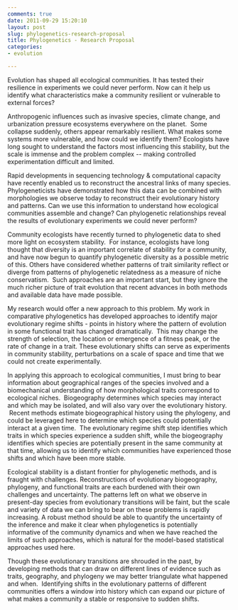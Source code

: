 ```yaml
---
comments: true
date: 2011-09-29 15:20:10
layout: post
slug: phylogenetics-research-proposal
title: Phylogenetics - Research Proposal
categories:
- evolution

---
```


Evolution has shaped all ecological communities. It has tested their resilience in experiments we could never perform. Now can it help us identify what characteristics make a community resilient or vulnerable to external forces?

Anthropogenic influences such as invasive species, climate change, and urbanization pressure ecosystems everywhere on the planet.  Some collapse suddenly, others appear remarkably resilient. What makes some systems more vulnerable, and how could we identify them? Ecologists have long sought to understand the factors most influencing this stability, but the scale is immense and the problem complex -- making controlled experimentation difficult and limited.

Rapid developments in sequencing technology & computational capacity have recently enabled us to reconstruct the ancestral links of many species. Phylogeneticists have demonstrated how this data can be combined with morphologies we observe today to reconstruct their evolutionary history and patterns. Can we use this information to understand how ecological communities assemble and change? Can phylogenetic relationships reveal the results of evolutionary experiments we could never perform?

Community ecologists have recently turned to phylogenetic data to shed more light on ecosystem stability.  For instance, ecologists have long thought that diversity is an important correlate of stability for a community, and have now begun to quantify phylogenetic diversity as a possible metric of this. Others have considered whether patterns of trait similarity reflect or diverge from patterns of phylogenetic relatedness as a measure of niche conservatism.  Such approaches are an important start, but they ignore the much richer picture of trait evolution that recent advances in both methods and available data have made possible.

My research would offer a new approach to this problem. My work in comparative phylogenetics has developed approaches to identify major evolutionary regime shifts - points in history where the pattern of evolution in some functional trait has changed dramatically.  This may change the strength of selection, the location or emergence of a fitness peak, or the rate of change in a trait. These evolutionary shifts can serve as experiments in community stability, perturbations on a scale of space and time that we could not create experimentally.

In applying this approach to ecological communities, I must bring to bear information about geographical ranges of the species involved and a biomechanical understanding of how morphological traits correspond to ecological niches.  Biogeography determines which species may interact and which may be isolated, and will also vary over the evolutionary history.  Recent methods estimate biogeographical history using the phylogeny, and could be leveraged here to determine which species could potentially interact at a given time.  The evolutionary regime shift step identifies which traits in which species experience a sudden shift, while the biogeography identifies which species are potentially present in the same community at that time, allowing us to identify which communities have experienced those shifts and which have been more stable.

Ecological stability is a distant frontier for phylogenetic methods, and is fraught with challenges. Reconstructions of evolutionary biogeography, phylogeny, and functional traits are each burdened with their own challenges and uncertainty. The patterns left on what we observe in present-day species from evolutionary transitions will be faint, but the scale and variety of data we can bring to bear on these problems is rapidly increasing. A robust method should be able to quantify the uncertainty of the inference and make it clear when phylogenetics is potentially informative of the community dynamics and when we have reached the limits of such approaches, which is natural for the model-based statistical approaches used here.

Though these evolutionary transitions are shrouded in the past, by developing methods that can draw on different lines of evidence such as traits, geography, and phylogeny we may better triangulate what happened and when.  Identifying shifts in the evolutionary patterns of different communities offers a window into history which can expand our picture of what makes a community a stable or responsive to sudden shifts.


